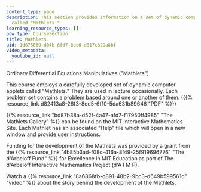 ```yaml
---
content_type: page
description: This section provides information on a set of dynamic computer applets
  called "Mathlets."
learning_resource_types: []
ocw_type: CourseSection
title: Mathlets
uid: 1d675069-d04b-8fd7-6ec6-d817c829a8bf
video_metadata:
  youtube_id: null
---
```


Ordinary Differential Equations Manipulatives ("Mathlets")

This course employs a carefully developed set of dynamic computer applets called "Mathlets." They are used in lecture occasionally. Each problem set contains a problem based around one or another of them. ({{% resource_link d82413a8-26f3-8ed5-6f10-5da631b89646 "PDF" %}})

{{% resource_link "bd87b38a-d52f-4a47-afd7-f17950ff4985" "The Mathlets Gallery" %}} can be found on the MIT Interactive Mathematics Site. Each Mathlet has an associated "Help" file which will open in a new window and provide user instructions.

Funding for the development of the Mathlets was provided by a grant from the {{% resource_link "4b85b3ad-f08c-416a-8f49-25f919696776" "The d'Arbeloff Fund" %}} for Excellence in MIT Education as part of The d'Arbeloff Interactive Mathematics Project (d'A I M P).

Watch a {{% resource_link "8a6868fb-d891-48b2-9bc3-d649b599561d" "video" %}} about the story behind the development of the Mathlets.